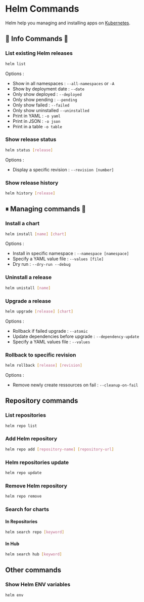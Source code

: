 # Helm Commands

Helm help you managing and installing apps on [Kubernetes](../Kubernetes_Commands.md).

## 👀 Info Commands 👀

### List existing Helm releases

```bash
helm list
```

Options :

- Show in all namespaces : `--all-namespaces` or `-A`
- Show by deployment date : `--date`
- Only show deployed : `--deployed`
- Only show pending : `--pending`
- Only show failed : `--failed`
- Only show uninstalled `--uninstalled`
- Print in YAML : `-o yaml`
- Print in JSON : `-o json`
- Print in a table `-o table`

### Show release status

```bash
helm status [release]
```

Options :

- Display a specific revision : `--revision [number]`

### Show release history

```bash
helm history [release]
```

## ⏸ Managing commands 🔄

### Install a chart

```bash
helm install [name] [chart]
```

Options :

- Install in specific namespace : `--namespace [namespace]`
- Specify a YAML value file : `--values [file]`
- Dry run : `--dry-run --debug`

### Uninstall a release

```bash
helm unistall [name]
```

### Upgrade a release

```bash
helm upgrade [release] [chart]
```

Options :

- Rollback if failed upgrade : `--atomic`
- Update dependencies before upgrade : `--dependency-update`
- Specify a YAML values file : `--values`

### Rollback to specific revision

```bash
helm rollback [release] [revision]
```

Options :

- Remove newly create ressources on fail : `--cleanup-on-fail`

## Repository commands

### List repositories

```bash
helm repo list
```

### Add Helm repository

```bash
helm repo add [repository-name] [repository-url]
```

### Helm repositories update

```bash
helm repo update
```

### Remove Helm repository

```bash
helm repo remove
```

### Search for charts

#### In Repositories

```bash
helm search repo [keyword]
```

#### In Hub

```bash
helm search hub [keyword]
```

## Other commands

### Show Helm ENV variables

```bash
helm env
```
